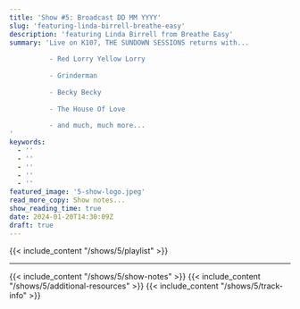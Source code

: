 ```yaml
---
title: 'Show #5: Broadcast DD MM YYYY'
slug: 'featuring-linda-birrell-breathe-easy'
description: 'featuring Linda Birrell from Breathe Easy'
summary: 'Live on K107, THE SUNDOWN SESSIONS returns with...
 
          - Red Lorry Yellow Lorry
                    
          - Grinderman
          
          - Becky Becky
          
          - The House Of Love
          
          - and much, much more...
'
keywords:
  - ''
  - ''
  - ''
  - ''
  - ''
featured_image: '5-show-logo.jpeg'
read_more_copy: Show notes...
show_reading_time: true
date: 2024-01-20T14:30:09Z
draft: true
---
```

{{< include_content "/shows/5/playlist" >}}

---

{{< include_content "/shows/5/show-notes" >}}
{{< include_content "/shows/5/additional-resources" >}}
{{< include_content "/shows/5/track-info" >}}
